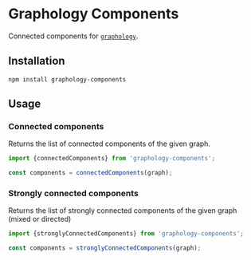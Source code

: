 # Graphology Components

Connected components for [`graphology`](https://graphology.github.io).

## Installation

```
npm install graphology-components
```

## Usage

### Connected components

Returns the list of connected components of the given graph.

```js
import {connectedComponents} from 'graphology-components';

const components = connectedComponents(graph);
```

### Strongly connected components

Returns the list of strongly connected components of the given graph (mixed or directed)

```js
import {stronglyConnectedComponents} from 'graphology-components';

const components = stronglyConnectedComponents(graph);
```
